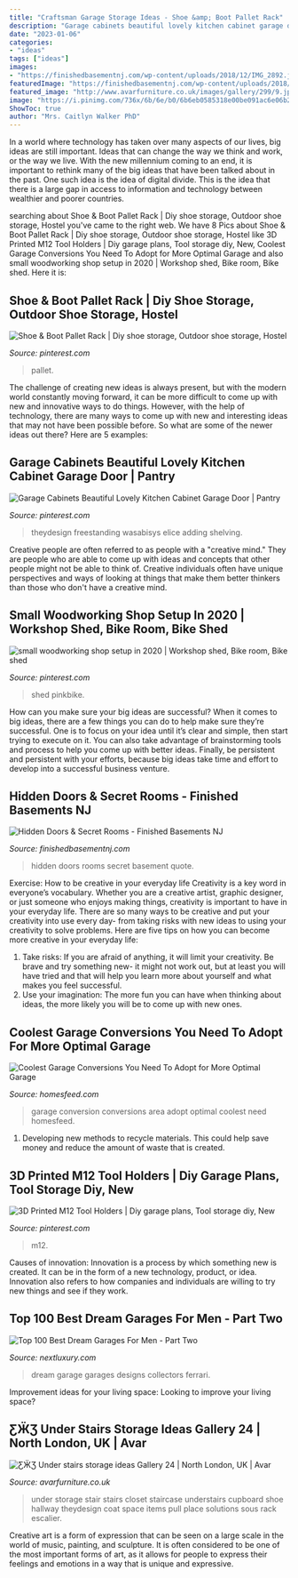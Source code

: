 ```yaml
---
title: "Craftsman Garage Storage Ideas - Shoe &amp; Boot Pallet Rack"
description: "Garage cabinets beautiful lovely kitchen cabinet garage door"
date: "2023-01-06"
categories:
- "ideas"
tags: ["ideas"]
images:
- "https://finishedbasementnj.com/wp-content/uploads/2018/12/IMG_2892.jpg"
featuredImage: "https://finishedbasementnj.com/wp-content/uploads/2018/12/IMG_2892.jpg"
featured_image: "http://www.avarfurniture.co.uk/images/gallery/299/9.jpg"
image: "https://i.pinimg.com/736x/6b/6e/b0/6b6eb0585318e00be091ac6e06b218c3.jpg"
ShowToc: true
author: "Mrs. Caitlyn Walker PhD"
---
```



In a world where technology has taken over many aspects of our lives, big ideas are still important. Ideas that can change the way we think and work, or the way we live. With the new millennium coming to an end, it is important to rethink many of the big ideas that have been talked about in the past. One such idea is the idea of digital divide. This is the idea that there is a large gap in access to information and technology between wealthier and poorer countries.

	

		
searching about Shoe &amp; Boot Pallet Rack | Diy shoe storage, Outdoor shoe storage, Hostel you've came to the right web. We have 8 Pics about Shoe &amp; Boot Pallet Rack | Diy shoe storage, Outdoor shoe storage, Hostel like 3D Printed M12 Tool Holders | Diy garage plans, Tool storage diy, New, Coolest Garage Conversions You Need To Adopt for More Optimal Garage and also small woodworking shop setup in 2020 | Workshop shed, Bike room, Bike shed. Here it is:
		
    
## Shoe &amp; Boot Pallet Rack | Diy Shoe Storage, Outdoor Shoe Storage, Hostel

<img loading=lazy src="https://i.pinimg.com/736x/6b/6e/b0/6b6eb0585318e00be091ac6e06b218c3.jpg" onerror="this.onerror=null;this.src='https://tse4.mm.bing.net/th?id=OIP.-Gw9xBn8u_0-h0X8jg8wUAHaJ3&amp;pid=15.1';" alt="Shoe &amp; Boot Pallet Rack | Diy shoe storage, Outdoor shoe storage, Hostel">

_Source: pinterest.com_

>pallet. 

	

The challenge of creating new ideas is always present, but with the modern world constantly moving forward, it can be more difficult to come up with new and innovative ways to do things. However, with the help of technology, there are many ways to come up with new and interesting ideas that may not have been possible before. So what are some of the newer ideas out there? Here are 5 examples: 

    
## Garage Cabinets Beautiful Lovely Kitchen Cabinet Garage Door | Pantry

<img loading=lazy src="https://i.pinimg.com/736x/3a/68/0f/3a680f981afc6cd08b278f8c98bb8a56.jpg" onerror="this.onerror=null;this.src='https://tse1.mm.bing.net/th?id=OIP.IlFSIxymIWMCW2cxx9q6fQHaLF&amp;pid=15.1';" alt="Garage Cabinets Beautiful Lovely Kitchen Cabinet Garage Door | Pantry">

_Source: pinterest.com_

>theydesign freestanding wasabisys elice adding shelving. 

	

Creative people are often referred to as people with a "creative mind." They are people who are able to come up with ideas and concepts that other people might not be able to think of. Creative individuals often have unique perspectives and ways of looking at things that make them better thinkers than those who don't have a creative mind.

    
## Small Woodworking Shop Setup In 2020 | Workshop Shed, Bike Room, Bike Shed

<img loading=lazy src="https://i.pinimg.com/736x/95/41/5d/95415dbb3feddc1bd333a4ca75e7d984.jpg" onerror="this.onerror=null;this.src='https://tse3.mm.bing.net/th?id=OIP.TOkUqTkep3akLN7PDpKJzAHaJ4&amp;pid=15.1';" alt="small woodworking shop setup in 2020 | Workshop shed, Bike room, Bike shed">

_Source: pinterest.com_

>shed pinkbike. 

	

How can you make sure your big ideas are successful?
When it comes to big ideas, there are a few things you can do to help make sure they’re successful. One is to focus on your idea until it’s clear and simple, then start trying to execute on it. You can also take advantage of brainstorming tools and process to help you come up with better ideas. Finally, be persistent and persistent with your efforts, because big ideas take time and effort to develop into a successful business venture.

    
## Hidden Doors &amp; Secret Rooms - Finished Basements NJ

<img loading=lazy src="https://finishedbasementnj.com/wp-content/uploads/2018/12/IMG_2892.jpg" onerror="this.onerror=null;this.src='https://tse3.mm.bing.net/th?id=OIP.SjbiZ7J0xI-ZQYHRB-wVlAHaJ4&amp;pid=15.1';" alt="Hidden Doors &amp; Secret Rooms - Finished Basements NJ">

_Source: finishedbasementnj.com_

>hidden doors rooms secret basement quote. 

	

Exercise: How to be creative in your everyday life
Creativity is a key word in everyone’s vocabulary. Whether you are a creative artist, graphic designer, or just someone who enjoys making things, creativity is important to have in your everyday life. There are so many ways to be creative and put your creativity into use every day- from taking risks with new ideas to using your creativity to solve problems. Here are five tips on how you can become more creative in your everyday life: 
1. Take risks: If you are afraid of anything, it will limit your creativity. Be brave and try something new- it might not work out, but at least you will have tried and that will help you learn more about yourself and what makes you feel successful. 
2. Use your imagination: The more fun you can have when thinking about ideas, the more likely you will be to come up with new ones.

    
## Coolest Garage Conversions You Need To Adopt For More Optimal Garage

<img loading=lazy src="http://homesfeed.com/wp-content/uploads/2019/11/garage-conversion-idea-Boho-style-area-rug-wooden-table-midcentury-modern-chair-in-black-tree-trunk-stool-with-white-shag-throw-blanket.jpg" onerror="this.onerror=null;this.src='https://tse4.mm.bing.net/th?id=OIP.xDTNt7KBi47eXRqcTvUb5QDPEt&amp;pid=15.1';" alt="Coolest Garage Conversions You Need To Adopt for More Optimal Garage">

_Source: homesfeed.com_

>garage conversion conversions area adopt optimal coolest need homesfeed. 

	

1. Developing new methods to recycle materials. This could help save money and reduce the amount of waste that is created.

    
## 3D Printed M12 Tool Holders | Diy Garage Plans, Tool Storage Diy, New

<img loading=lazy src="https://i.pinimg.com/736x/38/7b/25/387b25238c4d40234ab54dcb0d29fc5c.jpg" onerror="this.onerror=null;this.src='https://tse4.mm.bing.net/th?id=OIP.otLJRP4_aiBaX2NMSbqkIAHaJ3&amp;pid=15.1';" alt="3D Printed M12 Tool Holders | Diy garage plans, Tool storage diy, New">

_Source: pinterest.com_

>m12. 

	

Causes of innovation:
Innovation is a process by which something new is created. It can be in the form of a new technology, product, or idea. Innovation also refers to how companies and individuals are willing to try new things and see if they work.

    
## Top 100 Best Dream Garages For Men - Part Two

<img loading=lazy src="http://nextluxury.com/wp-content/uploads/vintage-ferrari-collectors-dream-garage-designs.jpg" onerror="this.onerror=null;this.src='https://tse2.mm.bing.net/th?id=OIP.fAj_bpzsN24cbjo08qFGwAHaE8&amp;pid=15.1';" alt="Top 100 Best Dream Garages For Men - Part Two">

_Source: nextluxury.com_

>dream garage garages designs collectors ferrari. 

	

Improvement ideas for your living space:
Looking to improve your living space?

    
## ƸӜƷ Under Stairs Storage Ideas Gallery 24 | North London, UK | Avar

<img loading=lazy src="http://www.avarfurniture.co.uk/images/gallery/299/9.jpg" onerror="this.onerror=null;this.src='https://tse2.mm.bing.net/th?id=OIP.mbSHsQtTawY8YBLni0npOQHaLI&amp;pid=15.1';" alt="ƸӜƷ Under stairs storage ideas Gallery 24 | North London, UK | Avar">

_Source: avarfurniture.co.uk_

>under storage stair stairs closet staircase understairs cupboard shoe hallway theydesign coat space items pull place solutions sous rack escalier. 

	

Creative art is a form of expression that can be seen on a large scale in the world of music, painting, and sculpture. It is often considered to be one of the most important forms of art, as it allows for people to express their feelings and emotions in a way that is unique and expressive.

